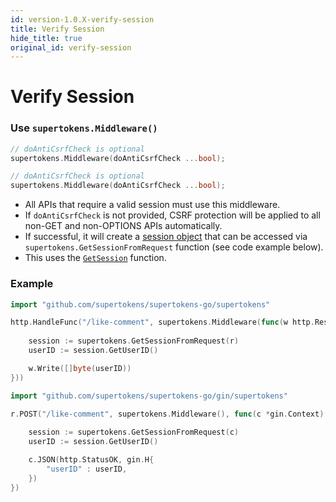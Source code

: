 ```yaml
---
id: version-1.0.X-verify-session
title: Verify Session
hide_title: true
original_id: verify-session
---
```


# Verify Session

### Use `supertokens.Middleware()`
<!--DOCUSAURUS_CODE_TABS-->
<!--Mux or net/http-->
```go
// doAntiCsrfCheck is optional
supertokens.Middleware(doAntiCsrfCheck ...bool);
```
<!--Gin-->
```go
// doAntiCsrfCheck is optional
supertokens.Middleware(doAntiCsrfCheck ...bool);
```
<!--END_DOCUSAURUS_CODE_TABS-->

- All APIs that require a valid session must use this middleware.
- If `doAntiCsrfCheck` is not provided, CSRF protection will be applied to all non-GET and non-OPTIONS APIs automatically.
- If successful, it will create a [session object](./session-object) that can be accessed via `supertokens.GetSessionFromRequest` function (see code example below).
- This uses the [`GetSession`](../api-reference/get-session) function.

<div class="divider"></div>

### Example

<!--DOCUSAURUS_CODE_TABS-->
<!--Mux or net/http-->
```go
import "github.com/supertokens/supertokens-go/supertokens"

http.HandleFunc("/like-comment", supertokens.Middleware(func(w http.ResponseWriter, r *http.Request) {
    
    session := supertokens.GetSessionFromRequest(r)
    userID := session.GetUserID()

    w.Write([]byte(userID))
}))
```
<!--Gin-->
```go
import "github.com/supertokens/supertokens-go/gin/supertokens"

r.POST("/like-comment", supertokens.Middleware(), func(c *gin.Context) {
    
    session := supertokens.GetSessionFromRequest(c)
    userID := session.GetUserID()

    c.JSON(http.StatusOK, gin.H{ 
        "userID" : userID, 
    })
})
```
<!--END_DOCUSAURUS_CODE_TABS-->